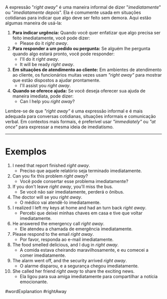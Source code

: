 A expressão "*right away*" é uma maneira informal de dizer "*imediatamente*" ou 
"*imediatamente depois*". Ela é comumente usada em situações cotidianas para indicar que algo deve ser feito sem demora. Aqui estão algumas maneira de usá-la:

1. **Para indicar urgência:** Quando você quer enfatizar que algo precisa ser feito imediatamente, você pode dizer: 
	- Please do it *right away*.
2. **Para responder a um pedido ou pergunta:** Se alguém lhe pergunta quando algo estará pronto, você pode responder: 
	- I'll do it *right away*.
	- It will be ready *right away*.
3. **Em situações de atendimento ao cliente:** Em ambientes de atendimento ao cliente, os funcionários muitas vezes usam *"right away"* para mostrar que estão dispostos a ajudar prontamente.
	- I'll assist you *right away*.
4. **Quando se oferece ajuda:** Se você deseja oferecer sua ajuda de maneira imediata, pode dizer:
	- Can I help you *right away*?

Lembre-se de que *"right away"* é uma expressão informal e é mais adequada para conversas cotidianas, situações informais e comunicação verbal. Em contextos mais formais, é preferível usar *"immediately"* ou *"at once"* para expressar a mesma ideia de imediatismo.

---
# Exemplos

1. I need that report finished *right away*.
	- Preciso que aquele relatório seja terminado imediatamente.
2. Can you fix this problem *right away*?
	- Você pode consertar esse problema imediatamente?
3. If you don't leave *right away*, you'll miss the bus.
	- Se você não sair imediatamente, perderá o ônibus.
4. The doctor will se you *right away*.
	- O médico vai atendê-lo imediatamente.
5. I realized I left my keys at home and had an turn back *right away*.
	- Percebi que deixei minhas chaves em casa e tive que voltar imediatamente.
6. He answered the emergency call *right away*.
	- Ele atendeu a chamada de emergência imediatamente.
7. Please respond to the email *right away*.
	- Por favor, responda ao e-mail imediatamente.
8. The food smelled delicious, and I dug in *right away*.
	- A comida estava cheirando maravilhosamente, e eu comecei a comer imediatamente.
9. The alarm went off, and the security arrived *right away*.
	- O alarme disparou, e a segurança chegou imediatamente.
10. She called her friend *right away* to share the exciting news.
	- Ela ligou para sua amiga imediatamente para compartilhar a notícia emocionante.

#wordExplanation 
#rightAway